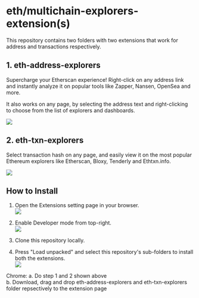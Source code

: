# eth/multichain-explorers-extension(s)

This repository contains two folders with two extensions that work for address and transactions respectively.

## 1. eth-address-explorers

Supercharge your Etherscan experience! Right-click on any address link and instantly analyze it on popular tools like Zapper, Nansen, OpenSea and more.

It also works on any page, by selecting the address text and right-clicking to choose from the list of explorers and dashboards.

<img src="./.github/ss1.jpg" />

## 2. eth-txn-explorers

Select transaction hash on any page, and easily view it on the most popular Ethereum explorers like Etherscan, Bloxy, Tenderly and Ethtxn.info.

<img src="./.github/ss2.jpg" />

## How to Install

1. Open the Extensions setting page in your browser. <br />
   <img src="https://i.imgur.com/w74tMZK.png" />

2. Enable Developer mode from top-right. <br />
   <img src="https://i.imgur.com/8dFtG1h.png" />

3. Clone this repository locally.

4. Press "Load unpacked" and select this repository's sub-folders to install both the extensions. <br />
   <img src="https://i.imgur.com/OZEJB5Q.png" />

Chrome:
a. Do step 1 and 2 shown above <br />
b. Download, drag and drop eth-address-explorers and eth-txn-explorers folder repsectively to the extension page
